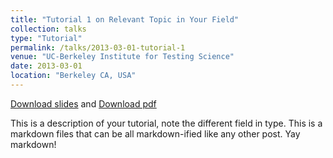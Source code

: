 ```yaml
---
title: "Tutorial 1 on Relevant Topic in Your Field"
collection: talks
type: "Tutorial"
permalink: /talks/2013-03-01-tutorial-1
venue: "UC-Berkeley Institute for Testing Science"
date: 2013-03-01
location: "Berkeley CA, USA"
---
```


[Download slides](https://Exeter26531.github.io/files/template.pptx) and [Download pdf](https://Exeter26531.github.io/files/slides1.pdf)

This is a description of your tutorial, note the different field in type. This is a markdown files that can be all markdown-ified like any other post. Yay markdown!
